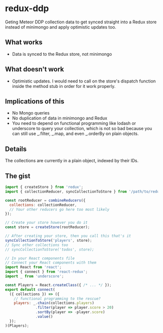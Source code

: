 # redux-ddp
Geting Meteor DDP collection data to get synced straight into a Redux store instead of minimongo and apply optimistic updates too.

## What works

- Data is synced to the Redux store, not minimongo

## What doesn't work

- Optimistic updates. I would need to call on the store's dispatch function inside the method stub in order for it work properly.

## Implications of this

- No Mongo queries
- No duplication of data in minimongo and Redux
- You need to depend on functional programming like lodash or underscore to query your collection, which is not so bad because you can still use _.filter, _.map, and even _.orderBy on plain objects.

## Details

The collections are currently in a plain object, indexed by their IDs.

## The gist

```js
import { createStore } from 'redux';
import { collectionReducer, syncCollectionToStore } from '/path/to/redux-ddp (not final yet)';

const rootReducer = combineReducers({
  collections: collectionReducer,
  // Your other reducers go here too most likely
});

// Create your store however you do it
const store = createStore(rootReducer);

// After creating your store, then you call this that's it
syncCollectionToStore('players', store);
// Sync other collections too
// syncCollectionToStore('todos', store);

// In your React components file
// Connect your React components with them
import React from 'react';
import { connect } from 'react-redux';
import _ from 'underscore';

const Players = React.createClass({ /* ... */ });
export default connect(
  ({ collections }) => ({
    // functional programming to the rescue?
    players: _.chain(collections.players)
              .filter(player => player.score > 20)
              .sortBy(player => -player.score)
              .value()
  });
)(Players);
```
